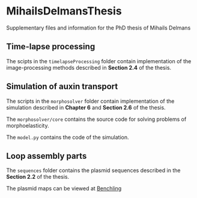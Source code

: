 # MihailsDelmansThesis
Supplementary files and information for the PhD thesis of Mihails Delmans

## Time-lapse processing

The scipts in the `timelapseProcessing` folder contain implementation of the image-processing methods described in __Section 2.4__ of the thesis.

## Simulation of auxin transport

The scripts in the `morphosolver` folder contain implementation of the simulation described in __Chapter 6__ and __Section 2.6__ of the thesis. 

The `morphosolver/core` contains the source code for solving problems of morphoelasticity.

The `model.py` contains the code of the simulation.

## Loop assembly parts

The `sequences` folder contains the plasmid sequences described in the __Section 2.2__ of the thesis.

The plasmid maps can be viewed at [Benchling](https://benchling.com/mdelmans/f_/CmOYZVD9-engineering-morphogenesis-of-marchantia-polymorpha-gemmae/)
